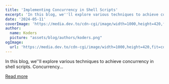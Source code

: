 ```yaml
---
title: 'Implementing Concurrency in Shell Scripts'
excerpt: 'In this blog, we''ll explore various techniques to achieve concurrency in shell scripts. Concurrency...'
date: '2024-05-11'
coverImage: 'https://media.dev.to/cdn-cgi/image/width=1000,height=420,fit=cover,gravity=auto,format=auto/https%3A%2F%2Fdev-to-uploads.s3.amazonaws.com%2Fuploads%2Farticles%2Fpxvm4rc4bv0s474fwb5g.png'
author:
  name: Koders
  picture: "assets/blog/authors/koders.png"
ogImage:
  url: 'https://media.dev.to/cdn-cgi/image/width=1000,height=420,fit=cover,gravity=auto,format=auto/https%3A%2F%2Fdev-to-uploads.s3.amazonaws.com%2Fuploads%2Farticles%2Fpxvm4rc4bv0s474fwb5g.png'
---
```


In this blog, we''ll explore various techniques to achieve concurrency in shell scripts. Concurrency...

[Read more](https://dev.to/siddhantkcode/implementing-concurrency-in-shell-scripts-521o)
